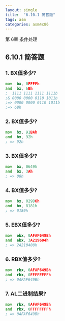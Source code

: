 ```yaml
---
layout: single
title:  "6.10.1 简答题"
tags: asm
categories: asm4x86
---
```

第 6章  条件处理

## 6.10.1 简答题

### 1. BX值多少?
```asm
mov  bx, 0FFFFh
and  bx, 6Bh
;  1111 1111 1111 1111b
;& 0000 0000 0110 1011b
;=> 0000 0000 0110 1011b
;=> 6Bh
```

### 2. BX值多少?
```asm
mov  bx, 91BAh
and  bx, 92h
; => 92h
```

### 3. BX值多少?
```asm
mov  bx, 0649h
and  bx, 3Ah
; => 08h
```

### 4. BX值多少?
```asm
mov  bx, 029D6h
and  bx, 8181h
; => 0180h
```

### 5. EBX值多少?
```asm
mov  ebx, 0AFAF649Bh
and  ebx, 3A219604h 
; => 2A210400h
```

### 6. RBX值多少?
```asm
mov  rbx, 0AFAF649Bh
and  rbx, 0FFFFFFFFh 
; => 0AFAF649Bh
```

### 7. AL二进制结果?
```asm
mov  rbx, 0AFAF649Bh
and  rbx, 0FFFFFFFFh 
; => 0AFAF649Bh
```